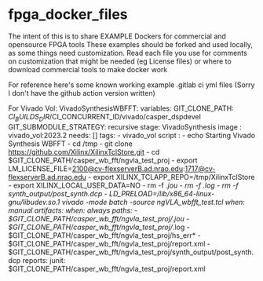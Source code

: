 # fpga_docker_files
The intent of this is to share EXAMPLE Dockers for commercial and opensource FPGA tools
These examples should be forked and used locally, as some things need customization.  Read each file you use for comments on customization that might be needed (eg License files) or where to download commercial tools to make docker work

For reference here's some known working example .gitlab ci yml files (Sorry I don't have the github action version written)

For Vivado Vol:
VivadoSynthesisWBFFT:
  variables:
    GIT_CLONE_PATH: $CI_BUILDS_DIR/$CI_CONCURRENT_ID/vivado/casper_dspdevel
    GIT_SUBMODULE_STRATEGY: recursive
  stage: VivadoSynthesis
  image : vivado_vol:2023.2
  needs: []
  tags:
    - vivado_vol
  script :
    - echo Starting Vivado Synthesis WBFFT
    - cd /tmp
    - git clone https://github.com/Xilinx/XilinxTclStore.git
    - cd $GIT_CLONE_PATH/casper_wb_fft/ngvla_test_proj
    - export LM_LICENSE_FILE=2100@cv-flexserverB.ad.nrao.edu:1717@cv-flexserverB.ad.nrao.edu
    - export XILINX_TCLAPP_REPO=/tmp/XilinxTclStore
    - export XILINX_LOCAL_USER_DATA=NO
    - rm -f *.jou
    - rm -f *.log
    - rm -f synth_output/post_synth.dcp
    - LD_PRELOAD=/lib/x86_64-linux-gnu/libudev.so.1 vivado -mode batch -source ngVLA_wbfft_test.tcl
  when: manual
  artifacts:
    when: always
    paths:
      - $GIT_CLONE_PATH/casper_wb_fft/ngvla_test_proj/*.jou
      - $GIT_CLONE_PATH/casper_wb_fft/ngvla_test_proj/*.log
      - $GIT_CLONE_PATH/casper_wb_fft/ngvla_test_proj/hs_err*
      - $GIT_CLONE_PATH/casper_wb_fft/ngvla_test_proj/report.xml
      - $GIT_CLONE_PATH/casper_wb_fft/ngvla_test_proj/synth_output/post_synth.dcp
    reports:
      junit: $GIT_CLONE_PATH/casper_wb_fft/ngvla_test_proj/report.xml
